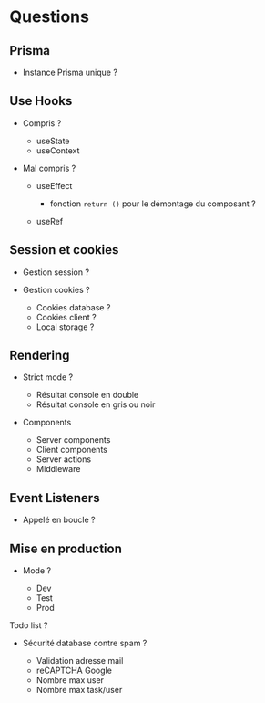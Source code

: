 # Questions

## Prisma

- Instance Prisma unique ?

## Use Hooks

- Compris ?

  - useState
  - useContext

- Mal compris ?

  - useEffect
    - fonction `return ()` pour le démontage du composant ?

  - useRef

## Session et cookies

- Gestion session ?

- Gestion cookies ?

  - Cookies database ?
  - Cookies client ?
  - Local storage ?

## Rendering

- Strict mode ?

  - Résultat console en double
  - Résultat console en gris ou noir

- Components

  - Server components
  - Client components
  - Server actions
  - Middleware

## Event Listeners

- Appelé en boucle ?

## Mise en production

- Mode ?

  - Dev
  - Test
  - Prod

Todo list ?

- Sécurité database contre spam ?

  - Validation adresse mail
  - reCAPTCHA Google
  - Nombre max user
  - Nombre max task/user
